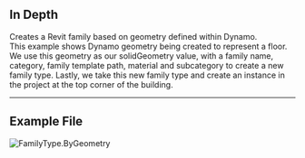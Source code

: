 ## In Depth
Creates a Revit family based on geometry defined within Dynamo.  
This example shows Dynamo geometry being created to represent a floor.  We use this geometry as our solidGeometry value, with a family name, category, family template path, material and subcategory to create a new family type.  Lastly, we take this new family type and create an instance in the project at the top corner of the building.  

___
## Example File

![FamilyType.ByGeometry](./Revit.Elements.FamilyType.ByGeometry_img.jpg)